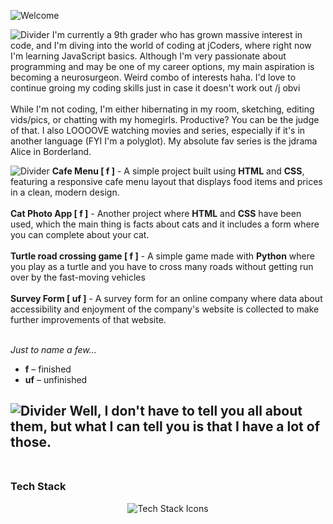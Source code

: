 ![Welcome](https://vaxerski.xyz/github/TopGif.gif)

![Divider](https://vaxerski.xyz/github/aboutme2.gif)
I'm currently a 9th grader who has grown massive interest in code, and I'm diving into the world of coding at jCoders, where right now I'm learning JavaScript basics. Although I'm very passionate about programming and may be one of my career options, my main aspiration is becoming a neurosurgeon. Weird combo of interests haha. I'd love to continue groing my coding skills just in case it doesn't work out /j obvi<br/>
<br/>
While I'm not coding, I'm either hibernating in my room, sketching, editing vids/pics, or chatting with my homegirls. Productive? You can be the judge of that. I also LOOOOVE watching movies and series, especially if it's in another language (FYI I'm a polyglot). My absolute fav series is the jdrama Alice in Borderland.
<br/>

![Divider](https://vaxerski.xyz/github/repos1.gif)
**Cafe Menu [ f ]** -  A simple project built using **HTML** and **CSS**, featuring a responsive cafe menu layout that displays food items and prices in a clean, modern design. <br><br>
**Cat Photo App [ f ]** - Another project where **HTML** and **CSS** have been used, which the main thing is facts about cats and it includes a form where you can complete about your cat. <br><br>
**Turtle road crossing game [ f ]** - A simple game made with **Python** where you play as a turtle and you have to cross many roads without getting run over by the fast-moving vehicles <br><br>
**Survey Form [ uf ]** - A survey form for an online company where data about accessibility and enjoyment of the company's website is collected to make further improvements of that website. <br><br>

*Just to name a few...*
  
- **f** – finished  
- **uf** – unfinished


![Divider](https://vaxerski.xyz/github/repos2.gif)
Well, I don't have to tell you all about them, but what I can tell you is that I have a lot of those.<br/><br/>
---

### Tech Stack  

<div align="center">
  <img src="https://skillicons.dev/icons?i=html,css,javascript,python" alt="Tech Stack Icons" />
</div>
